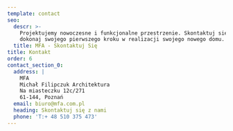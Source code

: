 ```yaml
---
template: contact
seo:
  descr: >-
    Projektujemy nowoczesne i funkcjonalne przestrzenie. Skontaktuj się z nami i
    dokonaj swojego pierwszego kroku w realizacji swojego nowego domu.
  title: MFA - Skontaktuj Się
title: Kontakt
order: 6
contact_section_0:
  address: |
    MFA
    Michał Filipczuk Architektura
    Na miasteczku 12c/271
    61-144, Poznań
  email: biuro@mfa.com.pl
  heading: Skontaktuj się z nami
  phone: 'T:+ 48 510 375 473'
---
```


